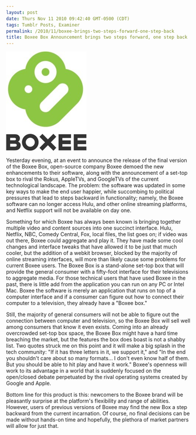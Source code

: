 ```yaml
---
layout: post
date: Thurs Nov 11 2010 09:42:40 GMT-0500 (CDT)
tags: Tumblr Posts, Examiner
permalink: /2010/11/boxee-brings-two-steps-forward-one-step-back
title: Boxee Box Announcement brings two steps forward, one step back
---
```


![The Boxee Box will be released on November 17th.][image-1]

Yesterday evening, at an event to announce the release of the final version of the Boxee Box, open-source company Boxee demoed the new enhancements to their software, along with the announcement of a set-top box to rival the Rokus, AppleTVs, and GoogleTVs of the current technological landscape. The problem: the software was updated in some key ways to make the end user happier, while succombing to political pressures that lead to steps backward in functionality; namely, the Boxee software can no longer access Hulu, and other online streaming platforms, and Netflix support will not be available on day one.

Something for which Boxee has always been known is bringing together multiple video and content sources into one succinct interface. Hulu, Netflix, NBC, Comedy Central, Fox, local files, the list goes on; if video was out there, Boxee could aggregate and play it. They have made some cool changes and interface tweaks that have allowed it to be just that much cooler, but the addition of a webkit browser, blocked by the majority of online streaming interfaces, will more than likely cause some problems for current Boxee users. The Boxee Box is a stand-alone set-top box that will provide the general consumer with a fifty-foot interface for their televisions to aggregate media. For those technical users that have used Boxee in the past, there is little add from the application you can run on any PC or Intel Mac. Boxee the software is merely an application that runs on top of a computer interface and if a consumer can figure out how to connect their computer to a television, they already have a "Boxee box."

Still, the majority of general consumers will not be able to figure out the connection between computer and television, so the Boxee Box will sell well among consumers that know it even exists. Coming into an already overcrowded set-top box space, the Boxee Box might have a hard time breaching the market, but the features the box does boast is not a shabby list. Two quotes struck me on this point and it will make a big splash in the tech community: "If it has three letters in it, we support it," and "In the end you shouldn't care about so many formats... I don't even know half of them. But you should be able to hit play and have it work." Boxee's openness will work to its advantage in a world that is suddenly focused on the open/closed debate perpetuated by the rival operating systems created by Google and Apple.

Bottom line for this product is this: newcomers to the Boxee brand will be pleasantly surprise at the platform's flexibility and range of abilities. However, users of previous versions of Boxee may find the new Box a step backward from the current incarnation. Of course, no final decisions can be made without hands-on time and hopefully, the plethora of market partners will allow for just that.

[image-1]:	/public/assets/examiner/press-boxee.jpg